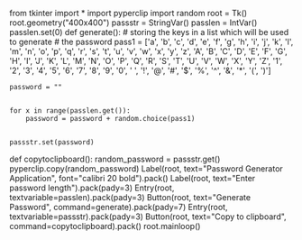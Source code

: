 from tkinter import *
import pyperclip
import random
root = Tk()
root.geometry("400x400")
passstr = StringVar()
passlen = IntVar()
passlen.set(0)
def generate():
    # storing the keys in a list which will be used to generate
    # the password
    pass1 = ['a', 'b', 'c', 'd', 'e', 'f', 'g', 'h', 'i', 'j',
            'k', 'l', 'm', 'n', 'o', 'p', 'q', 'r', 's', 't',
            'u', 'v', 'w', 'x', 'y', 'z', 'A', 'B', 'C', 'D',
            'E', 'F', 'G', 'H', 'I', 'J', 'K', 'L', 'M', 'N',
            'O', 'P', 'Q', 'R', 'S', 'T', 'U', 'V', 'W', 'X',
            'Y', 'Z', '1', '2', '3', '4', '5', '6', '7', '8',
            '9', '0', ' ', '!', '@', '#', '$', '%', '^', '&',
            '*', '(', ')']

    password = ""


    for x in range(passlen.get()):
        password = password + random.choice(pass1)


    passstr.set(password)
def copytoclipboard():
    random_password = passstr.get()
    pyperclip.copy(random_password)
Label(root, text="Password Generator Application", font="calibri 20 bold").pack()
Label(root, text="Enter password length").pack(pady=3)
Entry(root, textvariable=passlen).pack(pady=3)
Button(root, text="Generate Password", command=generate).pack(pady=7)
Entry(root, textvariable=passstr).pack(pady=3)
Button(root, text="Copy to clipboard", command=copytoclipboard).pack()
root.mainloop()
